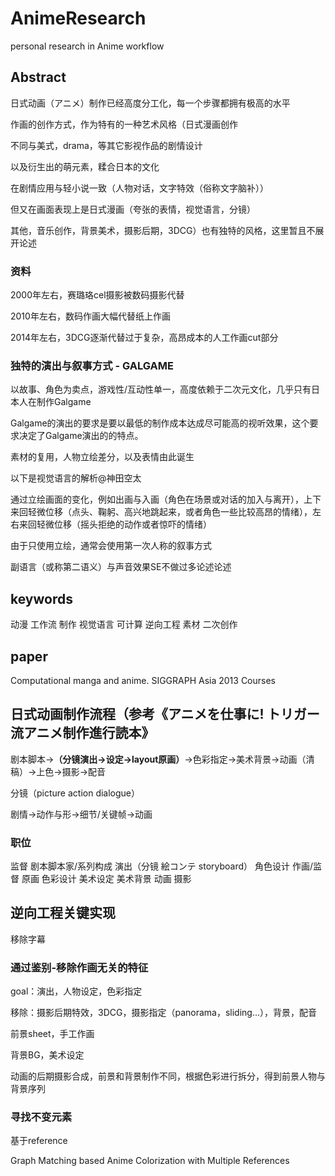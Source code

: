 # AnimeResearch
personal research in Anime workflow

## Abstract
日式动画（アニメ）制作已经高度分工化，每一个步骤都拥有极高的水平

作画的创作方式，作为特有的一种艺术风格（日式漫画创作

不同与美式，drama，等其它影视作品的剧情设计


以及衍生出的萌元素，糅合日本的文化


在剧情应用与轻小说一致（人物对话，文字特效（俗称文字脑补））

但又在画面表现上是日式漫画（夸张的表情，视觉语言，分镜）

其他，音乐创作，背景美术，摄影后期，3DCG）也有独特的风格，这里暂且不展开论述

### 资料

2000年左右，赛璐珞cel摄影被数码摄影代替

2010年左右，数码作画大幅代替纸上作画

2014年左右，3DCG逐渐代替过于复杂，高昂成本的人工作画cut部分

### 独特的演出与叙事方式 - GALGAME
以故事、角色为卖点，游戏性/互动性单一，高度依赖于二次元文化，几乎只有日本人在制作Galgame 

Galgame的演出的要求是要以最低的制作成本达成尽可能高的视听效果，这个要求决定了Galgame演出的的特点。 

素材的复用，人物立绘差分，以及表情由此诞生

以下是视觉语言的解析@神田空太

通过立绘画面的变化，例如出画与入画（角色在场景或对话的加入与离开），上下来回轻微位移（点头、鞠躬、高兴地跳起来，或者角色一些比较高昂的情绪），左右来回轻微位移（摇头拒绝的动作或者惊吓的情绪）

由于只使用立绘，通常会使用第一次人称的叙事方式

副语言（或称第二语义）与声音效果SE不做过多论述论述

## keywords
动漫 工作流 制作 视觉语言 可计算 逆向工程 素材 二次创作

## paper
Computational manga and anime. SIGGRAPH Asia 2013 Courses

## 日式动画制作流程（参考《アニメを仕事に! トリガー流アニメ制作進行読本》
剧本脚本->**（分镜演出->设定->layout原画）**->色彩指定->美术背景->动画（清稿）->上色->摄影->配音

分镜（picture action dialogue）

剧情->动作与形->细节/关键帧->动画

### 职位
监督
剧本脚本家/系列构成
演出（分镜 絵コンテ storyboard）
角色设计
作画/监督
原画
色彩设计
美术设定
美术背景
动画
摄影

## 逆向工程关键实现
移除字幕

### 通过鉴别-移除作画无关的特征

goal：演出，人物设定，色彩指定

移除：摄影后期特效，3DCG，摄影指定（panorama，sliding...），背景，配音

前景sheet，手工作画

背景BG，美术设定

动画的后期摄影合成，前景和背景制作不同，根据色彩进行拆分，得到前景人物与背景序列


### 寻找不变元素
基于reference

Graph Matching based Anime Colorization with Multiple References
